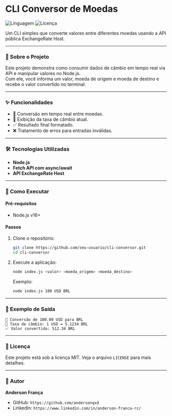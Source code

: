 # CLI Conversor de Moedas

![Linguagem](https://img.shields.io/badge/linguagem-Node.js-green.svg)
![Licença](https://img.shields.io/badge/licença-MIT-blue.svg)

Um CLI simples que converte valores entre diferentes moedas usando a API pública ExchangeRate Host.

---

### 📜 Sobre o Projeto

Este projeto demonstra como consumir dados de câmbio em tempo real via API e manipular valores no Node.js.  
Com ele, você informa um valor, moeda de origem e moeda de destino e recebe o valor convertido no terminal.

---

### ✨ Funcionalidades

* 💱 Conversão em tempo real entre moedas.  
* 🧮 Exibição da taxa de câmbio atual.  
* ✅ Resultado final formatado.  
* ❌ Tratamento de erros para entradas inválidas.  

---

### 🛠️ Tecnologias Utilizadas

* **Node.js**
* **Fetch API com async/await**
* **API ExchangeRate Host**

---

### 🚀 Como Executar

#### Pré-requisitos
- Node.js v16+

#### Passos
1. Clone o repositório:
   ```sh
   git clone https://github.com/seu-usuario/cli-conversor.git
   cd cli-conversor
   ```
2. Execute a aplicação:
   ```sh
   node index.js <valor> <moeda_origem> <moeda_destino>
   ```
   Exemplo:
   ```sh
   node index.js 100 USD BRL
   ```

---

### 📌 Exemplo de Saída
```
💱 Conversão de 100.00 USD para BRL
🧮 Taxa de câmbio: 1 USD = 5.1234 BRL
✅ Valor convertido: 512.34 BRL
```

---

### 📄 Licença
Este projeto está sob a licença MIT. Veja o arquivo `LICENSE` para mais detalhes.

---

### 👤 Autor
**Anderson França**

* GitHub: `https://github.com/andersonqxd`
* LinkedIn: `https://www.linkedin.com/in/anderson-franca-rc/`